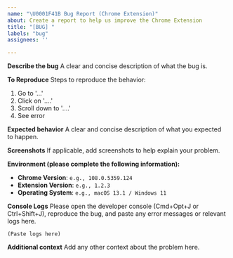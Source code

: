 ```yaml
---
name: "\U0001F41B Bug Report (Chrome Extension)"
about: Create a report to help us improve the Chrome Extension
title: "[BUG] "
labels: "bug"
assignees: ''

---
```


**Describe the bug**
A clear and concise description of what the bug is.

**To Reproduce**
Steps to reproduce the behavior:
1. Go to '...'
2. Click on '....'
3. Scroll down to '....'
4. See error

**Expected behavior**
A clear and concise description of what you expected to happen.

**Screenshots**
If applicable, add screenshots to help explain your problem.

**Environment (please complete the following information):**
 - **Chrome Version**: `e.g., 108.0.5359.124`
 - **Extension Version**: `e.g., 1.2.3`
 - **Operating System**: `e.g., macOS 13.1 / Windows 11`

**Console Logs**
Please open the developer console (Cmd+Opt+J or Ctrl+Shift+J), reproduce the bug, and paste any error messages or relevant logs here.

```
(Paste logs here)
```

**Additional context**
Add any other context about the problem here.

